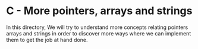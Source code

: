 # C - More pointers, arrays and strings

In this directory, We will try to understand more concepts relating pointers arrays and strings in order to discover more ways where we can implement them to get the job at hand done.
